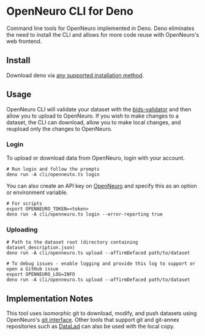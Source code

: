# OpenNeuro CLI for Deno

Command line tools for OpenNeuro implemented in Deno. Deno eliminates the need to install the CLI and allows for more code reuse with OpenNeuro's web frontend.

## Install

Download deno via [any supported installation method](https://docs.deno.com/runtime/manual/getting_started/installation).

## Usage

OpenNeuro CLI will validate your dataset with the [bids-validator](https://github.com/bids-standard/bids-validator/) and then allow you to upload to OpenNeuro. If you wish to make changes to a dataset, the CLI can download, allow you to make local changes, and reupload only the changes to OpenNeuro.

### Login

To upload or download data from OpenNeuro, login with your account.

```shell
# Run login and follow the prompts
deno run -A cli/openneuto.ts login
```

You can also create an API key on [OpenNeuro](https://openneuro.org/keygen) and specify this as an option or environment variable.

```shell
# For scripts
export OPENNEURO_TOKEN=<token>
deno run -A cli/openneuro.ts login --error-reporting true
```

### Uploading

```shell
# Path to the dataset root (directory containing dataset_description.json)
deno run -A cli/openneuro.ts upload --affirmDefaced path/to/dataset
```

```shell
# To debug issues - enable logging and provide this log to support or open a GitHub issue
export OPENNEURO_LOG=INFO
deno run -A cli/openneuro.ts upload --affirmDefaced path/to/dataset
```

## Implementation Notes

This tool uses isomorphic git to download, modify, and push datasets using OpenNeuro's [git interface](https://docs.openneuro.org/git.html). Other tools that support git and git-annex repositories such as [DataLad](https://www.datalad.org/) can also be used with the local copy.
